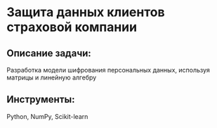 # Защита данных клиентов страховой компании

## Описание задачи:
Разработка модели шифрования персональных данных, используя матрицы и линейную алгебру

## Инструменты:
Python, NumPy, Scikit-learn
